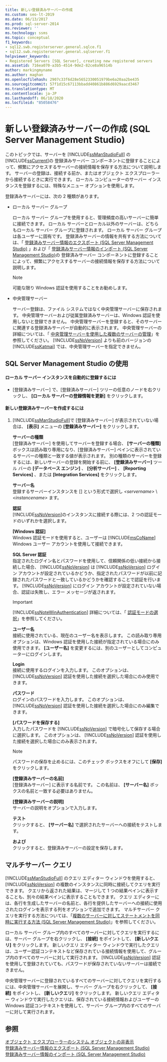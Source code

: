 ```yaml
---
title: 新しい登録済みサーバーの作成
ms.custom: seo-lt-2019
ms.date: 06/13/2017
ms.prod: sql-server-2014
ms.reviewer: ''
ms.technology: ssms
ms.topic: conceptual
f1_keywords:
- sql12.swb.registerserver.general.sqlce.f1
- sql12.swb.registerserver.general.sqlserver.f1
helpviewer_keywords:
- Registered Servers [SQL Server], creating new registered servers
ms.assetid: 716ea070-a3b5-4514-9de2-82ce8a96514b
author: markingmyname
ms.author: maghan
ms.openlocfilehash: 2907c33f6d28e5652330051979be6a20aa2be435
ms.sourcegitcommit: 57f1d15c67113bbadd40861b886d6929aacd3467
ms.translationtype: MT
ms.contentlocale: ja-JP
ms.lasthandoff: 06/18/2020
ms.locfileid: "85058476"
---
```

# <a name="create-a-new-registered-server-sql-server-management-studio"></a>新しい登録済みサーバーの作成 (SQL Server Management Studio)
  このトピックでは、サーバーを [!INCLUDE[ssManStudioFull](../../includes/ssmanstudiofull-md.md)] の [!INCLUDE[ssCurrent](../../includes/sscurrent-md.md)]の 登録済みサーバー コンポーネントに登録することによって、頻繁にアクセスするサーバーの接続情報を保存する方法について説明します。 サーバーの登録は、接続する前か、またはオブジェクト エクスプローラーから接続するときに実行できます。 ローカル コンピューターのサーバー インスタンスを登録するには、特殊なメニュー オプションを使用します。  
  
 登録済みサーバーには、次の 2 種類があります。  
  
-   ローカル サーバー グループ  
  
     ローカル サーバー グループを使用すると、管理頻度の高いサーバーに簡単に接続できます。 ローカル サーバーとローカル以外のサーバーは、どちらもローカル サーバー グループに登録されます。 ローカル サーバー グループは各ユーザーに固有です。 登録済みサーバーの情報を共有する方法については、「 [登録済みサーバー情報のエクスポート &#40;SQL Server Management Studio&#41;](export-registered-server-information-sql-server-management-studio.md) 」および「 [登録済みサーバー情報のインポート &#40;SQL Server Management Studio&#41;](import-registered-server-information-sql-server-management-studio.md)の 登録済みサーバー コンポーネントに登録することによって、頻繁にアクセスするサーバーの接続情報を保存する方法について説明します。  
  
    > [!NOTE]  
    >  可能な限り Windows 認証を使用することをお勧めします。  
  
-   中央管理サーバー  
  
     サーバー登録は、ファイル システムではなく中央管理サーバーに保存されます。 中央管理サーバーおよび従属登録済みサーバーは、Windows 認証を使用しないと登録できません。 中央管理サーバーを登録すると、そのサーバーに関連する登録済みサーバーが自動的に表示されます。 中央管理サーバーの詳細については、「 [中央管理サーバーを使用した複数のサーバーの管理](../../relational-databases/administer-multiple-servers-using-central-management-servers.md)」を参照してください。 [!INCLUDE[ssNoVersion](../../includes/ssnoversion-md.md)] よりも前のバージョンの [!INCLUDE[ssKatmai](../../includes/sskatmai-md.md)] では、中央管理サーバーを指定できません。  
  
##  <a name="using-sql-server-management-studio"></a><a name="SSMSProcedure"></a> SQL Server Management Studio の使用  
  
#### <a name="to-automatically-register-the-local-server-instances"></a>ローカル サーバー インスタンスを自動的に登録するには  
  
-   [登録済みサーバー] で、[登録済みサーバー] ツリーの任意のノードを右クリックし、 **[ローカル サーバーの登録情報を更新]** をクリックします。  
  
#### <a name="to-create-a-new-registered-server"></a>新しい登録済みサーバーを作成するには  
  
1.  [!INCLUDE[ssManStudioFull](../../includes/ssmanstudiofull-md.md)]で [登録済みサーバー] が表示されていない場合は、 **[表示]** メニューの **[登録済みサーバー]** をクリックします。  
  
     **サーバーの種類**  
     [登録済みサーバー] を使用してサーバーを登録する場合、 **[サーバーの種類]** ボックスは読み取り専用になり、[登録済みサーバー] ペインに表示されているサーバーの種類と一致する値が表示されます。 別の種類のサーバーを登録するには、新しいサーバーの登録を開始する前に、 **[登録済みサーバー]** ツール バーの **[データベース エンジン]** 、 **[分析サーバー]** 、 **[Reporting Services]** 、または **[Integration Services]** をクリックします。  
  
     **サーバー名**  
     登録するサーバーインスタンスを [] という形式で選択し *\<servername>* \\ *\<instancename>* ます。  
  
     **認証**  
     [!INCLUDE[ssNoVersion](../../includes/ssnoversion-md.md)]のインスタンスに接続する際には、2 つの認証モードのいずれかを選択します。  
  
     **[Windows 認証]**  
     Windows 認証モードを使用すると、ユーザーは [!INCLUDE[msCoName](../../includes/msconame-md.md)] Windows ユーザー アカウントを使用して接続できます。  
  
     **SQL Server 認証**  
     指定されたログイン名とパスワードを使用して、信頼関係の低い接続から接続した場合、 [!INCLUDE[ssNoVersion](../../includes/ssnoversion-md.md)] は [!INCLUDE[ssNoVersion](../../includes/ssnoversion-md.md)] ログイン アカウントが設定されているかどうか、指定されたパスワードが以前に記録されたパスワードと一致しているかどうかを確認することで認証を行います。 [!INCLUDE[ssNoVersion](../../includes/ssnoversion-md.md)] にログイン アカウントが設定されていない場合、認証は失敗し、エラー メッセージが返されます。  
  
    > [!IMPORTANT]  
    >  [!INCLUDE[ssNoteWinAuthentication](../../includes/ssnotewinauthentication-md.md)] 詳細については、「 [認証モードの選択](../../relational-databases/security/choose-an-authentication-mode.md)」を参照してください。  
  
     **ユーザー名**  
     接続に使用されている、現在のユーザー名を表示します。 この読み取り専用オプションは、Windows 認証を使用した接続が指定されている場合にのみ使用できます。 **[ユーザー名]** を変更するには、別のユーザーとしてコンピューターにログインします。  
  
     **Login**  
     接続に使用するログインを入力します。 このオプションは、 [!INCLUDE[ssNoVersion](../../includes/ssnoversion-md.md)] 認証を使用した接続を選択した場合にのみ使用できます。  
  
     **パスワード**  
     ログインのパスワードを入力します。 このオプションは、 [!INCLUDE[ssNoVersion](../../includes/ssnoversion-md.md)] 認証を使用した接続を選択した場合にのみ編集できます。  
  
     **[パスワードを保存する]**  
     入力したパスワードを [!INCLUDE[ssNoVersion](../../includes/ssnoversion-md.md)] で暗号化して保存する場合に選択します。 このオプションは、 [!INCLUDE[ssNoVersion](../../includes/ssnoversion-md.md)] 認証を使用した接続を選択した場合にのみ表示されます。  
  
    > [!NOTE]  
    >  パスワードの保存を止めるには、このチェック ボックスをオフにして **[保存]** をクリックします。  
  
     **[登録済みサーバーの名前]**  
     [登録済みサーバー] に表示する名前です。 この名前は、 **[サーバー名]** ボックスの名前と一致する必要はありません。  
  
     **[登録済みサーバーの説明]**  
     サーバーの説明をオプションで入力します。  
  
     **テスト**  
     クリックすると、 **[サーバー名]** で選択されたサーバーへの接続をテストします。  
  
     **および**  
     クリックすると、登録済みサーバーの設定を保存します。  
  
## <a name="multiserver-queries"></a>マルチサーバー クエリ  
 [!INCLUDE[ssManStudioFull](../../includes/ssmanstudiofull-md.md)] のクエリ エディター ウィンドウを使用すると、 [!INCLUDE[ssNoVersion](../../includes/ssnoversion-md.md)] の複数のインスタンスに同時に接続してクエリを実行できます。 クエリから返された結果は、マージして 1 つの結果ペインに表示することも、別々の結果ペインに表示することもできます。 クエリ エディターには、各行を生成したサーバーの名前と、各行を提供したサーバーへの接続に使用されたログインを表示する列をオプションで追加できます。 マルチサーバー クエリを実行する方法については、「[複数のサーバーに対してステートメントを同時に実行する方法 &#40;SQL Server Management Studio&#41;](execute-statements-against-multiple-servers-simultaneously.md)」を参照してください。  
  
 ローカル サーバー グループ内のすべてのサーバーに対してクエリを実行するには、サーバー グループを右クリックし、 **[接続]** をポイントして、 **[新しいクエリ]** をクリックします。 新しいクエリ エディター ウィンドウで実行したクエリは、ユーザー認証コンテキストなど保存されている接続情報を使用して、グループ内のすべてのサーバーに対して実行されます。 [!INCLUDE[ssNoVersion](../../includes/ssnoversion-md.md)] 認証を使用して登録されていても、パスワードが保存されていないサーバーは接続できません。  
  
 中央管理サーバーに登録されているすべてのサーバーに対してクエリを実行するには、中央管理サーバーを展開し、サーバー グループを右クリックして、 **[接続]** をポイントし、 **[新しいクエリ]** をクリックします。 新しいクエリ エディター ウィンドウで実行したクエリは、保存されている接続情報およびユーザーの Windows 認証コンテキストを使用して、サーバー グループ内のすべてのサーバーに対して実行されます。  
  
## <a name="see-also"></a>参照  
 [オブジェクト エクスプローラーのシステム オブジェクトの非表示](../object/hide-system-objects-in-object-explorer.md)   
 [登録済みサーバー情報のエクスポート &#40;SQL Server Management Studio&#41;](export-registered-server-information-sql-server-management-studio.md)   
 [登録済みサーバー情報のインポート &#40;SQL Server Management Studio&#41;](import-registered-server-information-sql-server-management-studio.md)  
  
  
